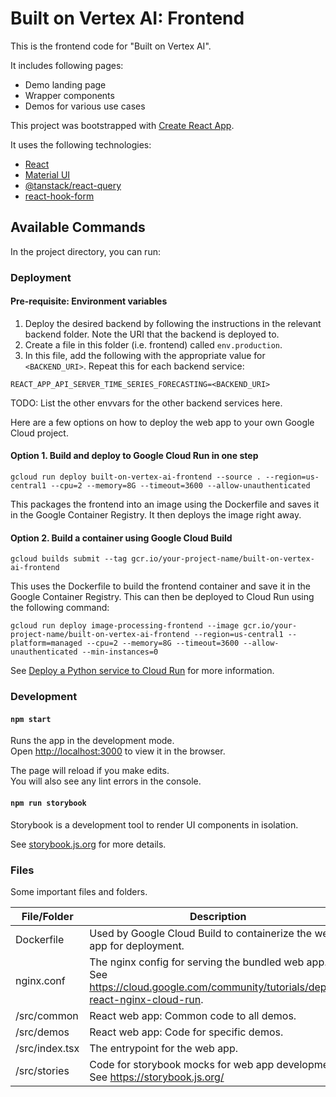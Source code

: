 # Built on Vertex AI: Frontend

This is the frontend code for "Built on Vertex AI".

It includes following pages:

- Demo landing page
- Wrapper components
- Demos for various use cases

This project was bootstrapped with [Create React App](https://github.com/facebook/create-react-app).

It uses the following technologies:

- [React](https://reactjs.org)
- [Material UI](https://mui.com)
- [@tanstack/react-query](https://github.com/tanstack/query)
- [react-hook-form](https://react-hook-form.com)

## Available Commands

In the project directory, you can run:

### Deployment

#### Pre-requisite: Environment variables

1. Deploy the desired backend by following the instructions in the relevant backend folder. Note the URI that the backend is deployed to.
2. Create a file in this folder (i.e. frontend) called `env.production`.
3. In this file, add the following with the appropriate value for `<BACKEND_URI>`. Repeat this for each backend service:

```
REACT_APP_API_SERVER_TIME_SERIES_FORECASTING=<BACKEND_URI>
```

TODO: List the other envvars for the other backend services here.

Here are a few options on how to deploy the web app to your own Google Cloud project.

#### Option 1. Build and deploy to Google Cloud Run in one step

```
gcloud run deploy built-on-vertex-ai-frontend --source . --region=us-central1 --cpu=2 --memory=8G --timeout=3600 --allow-unauthenticated
```

This packages the frontend into an image using the Dockerfile and saves it in the Google Container Registry.
It then deploys the image right away.

#### Option 2. Build a container using Google Cloud Build

```
gcloud builds submit --tag gcr.io/your-project-name/built-on-vertex-ai-frontend
```

This uses the Dockerfile to build the frontend container and save it in the Google Container Registry.
This can then be deployed to Cloud Run using the following command:

```
gcloud run deploy image-processing-frontend --image gcr.io/your-project-name/built-on-vertex-ai-frontend --region=us-central1 --platform=managed --cpu=2 --memory=8G --timeout=3600 --allow-unauthenticated --min-instances=0
```

See [Deploy a Python service to Cloud Run](https://cloud.google.com/run/docs/quickstarts/build-and-deploy/deploy-python-service) for more information.

### Development

#### `npm start`

Runs the app in the development mode.\
Open [http://localhost:3000](http://localhost:3000) to view it in the browser.

The page will reload if you make edits.\
You will also see any lint errors in the console.

#### `npm run storybook`

Storybook is a development tool to render UI components in isolation.

See [storybook.js.org](https://storybook.js.org) for more details.

### Files

Some important files and folders.

| File/Folder    | Description                                                                                                                      |
| -------------- | -------------------------------------------------------------------------------------------------------------------------------- |
| Dockerfile     | Used by Google Cloud Build to containerize the web app for deployment.                                                           |
| nginx.conf     | The nginx config for serving the bundled web app. See https://cloud.google.com/community/tutorials/deploy-react-nginx-cloud-run. |
| /src/common    | React web app: Common code to all demos.                                                                                         |
| /src/demos     | React web app: Code for specific demos.                                                                                          |
| /src/index.tsx | The entrypoint for the web app.                                                                                                  |
| /src/stories   | Code for storybook mocks for web app development. See https://storybook.js.org/                                                  |
